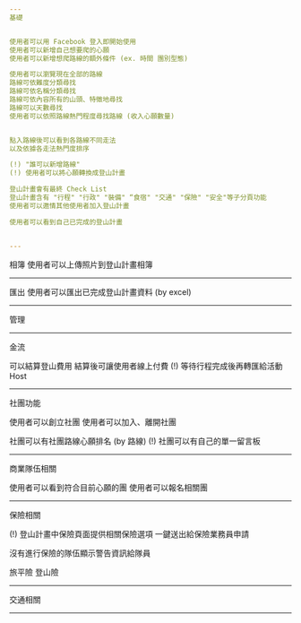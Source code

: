 ```yaml
---
基礎


使用者可以用 Facebook 登入即開始使用
使用者可以新增自己想要爬的心願
使用者可以新增想爬路線的額外條件 (ex. 時間 團別型態)

使用者可以瀏覽現在全部的路線
路線可依難度分類尋找
路線可依名稱分類尋找
路線可依內容所有的山頭、特徵地尋找
路線可以天數尋找
使用者可以依照路線熱門程度尋找路線 (收入心願數量)


點入路線後可以看到各路線不同走法
以及依據各走法熱門度排序

(!) "誰可以新增路線" 
(!) 使用者可以將心願轉換成登山計畫

登山計畫會有最終 Check List
登山計畫含有 "行程" "行政" "裝備" “食宿" "交通" "保險" "安全"等子分頁功能
使用者可以邀情其他使用者加入登山計畫

使用者可以看到自己已完成的登山計畫


---
```

相簿
使用者可以上傳照片到登山計畫相簿

---
匯出
使用者可以匯出已完成登山計畫資料 (by excel)

---
管理



---
金流

可以結算登山費用
結算後可讓使用者線上付費
(!) 等待行程完成後再轉匯給活動 Host 


---
社團功能

使用者可以創立社團
使用者可以加入、離開社團

社團可以有社團路線心願排名 (by 路線)
(!) 社團可以有自己的單一留言板

---

商業隊伍相關

使用者可以看到符合目前心願的團
使用者可以報名相關團

---

保險相關

(!) 登山計畫中保險頁面提供相關保險選項
一鍵送出給保險業務員申請

沒有進行保險的隊伍顯示警告資訊給隊員

旅平險
登山險

---

交通相關









---
